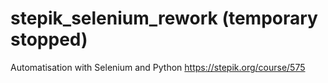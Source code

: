 # stepik_selenium_rework (temporary stopped)
Automatisation with Selenium and Python https://stepik.org/course/575
